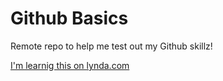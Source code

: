 Github Basics
=============

Remote repo to help me test out my Github skillz!

[I'm learnig this on lynda.com](http://www.lynda.com)
